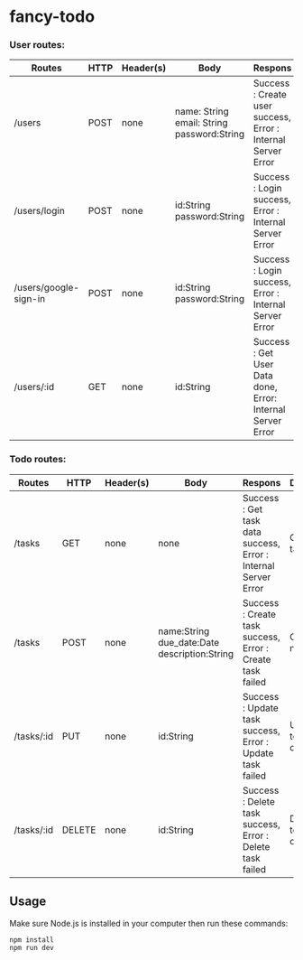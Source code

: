 # fancy-todo

### User routes:

| Routes        | HTTP           | Header(s) | Body| Respons | Description |
|-------------|-------------|-----|----|----|---|
| /users | POST | none | name: String<br />email: String<br />password:String | Success : Create user success, Error : Internal Server Error | register user | 
| /users/login | POST | none | id:String<br/> password:String | Success : Login success, Error : Internal Server Error | login via email| 
| /users/google-sign-in | POST | none | id:String<br/> password:String | Success : Login success, Error : Internal Server Error | login via googles | 
| /users/:id | GET | none | id:String | Success : Get User Data done, Error: Internal Server Error | Get All Users |

### Todo routes: 
| Routes        | HTTP           | Header(s) | Body |  Respons | Description |
|-------------|-------------|-----|----|----|---|
| /tasks | GET | none | none | Success : Get task data success, Error : Internal Server Error | Get all the task  | 
| /tasks | POST | none | name:String  <br>due_date:Date <br>description:String  <br> | Success : Create task success, Error : Create task failed  | Create a new todo| Create new task 
| /tasks/:id | PUT | none | id:String |  Success : Update task success, Error : Update task failed  | Update a todo base of id | 
| /tasks/:id | DELETE | none | id:String |  Success : Delete task success, Error : Delete task failed  | Delete a todo base of id | 



## Usage
Make sure Node.js is installed in your computer then run these commands:

```javascript
npm install
npm run dev